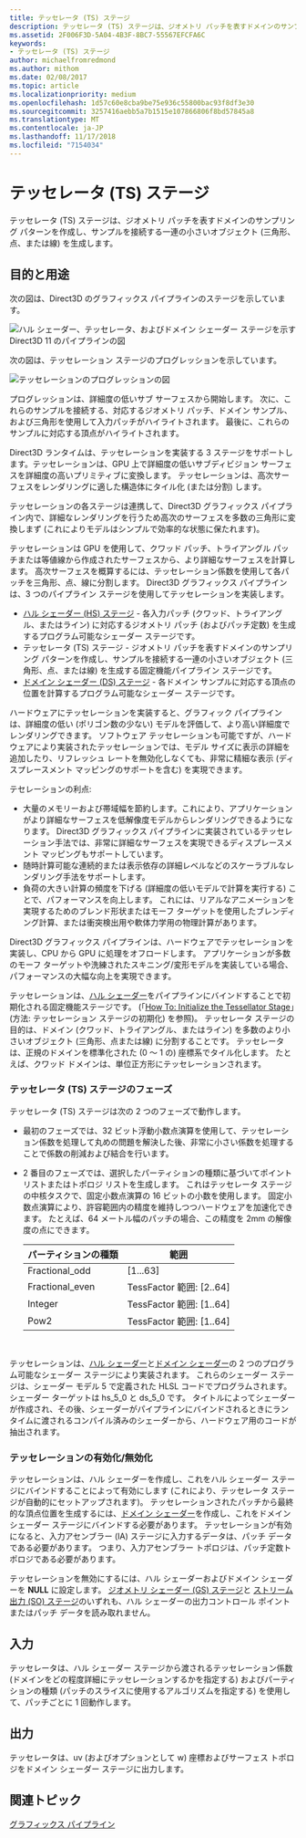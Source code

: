 ```yaml
---
title: テッセレータ (TS) ステージ
description: テッセレータ (TS) ステージは、ジオメトリ パッチを表すドメインのサンプリング パターンを作成し、サンプルを接続する一連の小さいオブジェクト (三角形、点、または線) を生成します。
ms.assetid: 2F006F3D-5A04-4B3F-8BC7-55567EFCFA6C
keywords:
- テッセレータ (TS) ステージ
author: michaelfromredmond
ms.author: mithom
ms.date: 02/08/2017
ms.topic: article
ms.localizationpriority: medium
ms.openlocfilehash: 1d57c60e8cba9be75e936c55800bac93f8df3e30
ms.sourcegitcommit: 3257416aebb5a7b1515e107866806f8bd57845a8
ms.translationtype: MT
ms.contentlocale: ja-JP
ms.lasthandoff: 11/17/2018
ms.locfileid: "7154034"
---
```

# <a name="tessellator-ts-stage"></a>テッセレータ (TS) ステージ


テッセレータ (TS) ステージは、ジオメトリ パッチを表すドメインのサンプリング パターンを作成し、サンプルを接続する一連の小さいオブジェクト (三角形、点、または線) を生成します。

## <a name="span-idpurposeandusesspanspan-idpurposeandusesspanspan-idpurposeandusesspanpurpose-and-uses"></a><span id="Purpose_and_uses"></span><span id="purpose_and_uses"></span><span id="PURPOSE_AND_USES"></span>目的と用途


次の図は、Direct3D のグラフィックス パイプラインのステージを示しています。

![ハル シェーダー、テッセレータ、およびドメイン シェーダー ステージを示す Direct3D 11 のパイプラインの図](images/d3d11-pipeline-stages-tessellation.png)

次の図は、テッセレーション ステージのプログレッションを示しています。

![テッセレーションのプログレッションの図](images/tess-prog.png)

プログレッションは、詳細度の低いサブ サーフェスから開始します。 次に、これらのサンプルを接続する、対応するジオメトリ パッチ、ドメイン サンプル、および三角形を使用して入力パッチがハイライトされます。 最後に、これらのサンプルに対応する頂点がハイライトされます。

Direct3D ランタイムは、テッセレーションを実装する 3 ステージをサポートします。テッセレーションは、GPU 上で詳細度の低いサブディビジョン サーフェスを詳細度の高いプリミティブに変換します。 テッセレーションは、高次サーフェスをレンダリングに適した構造体にタイル化 (または分割) します。

テッセレーションの各ステージは連携して、Direct3D グラフィックス パイプライン内で、詳細なレンダリングを行うため高次のサーフェスを多数の三角形に変換しまず (これによりモデルはシンプルで効率的な状態に保たれます)。

テッセレーションは GPU を使用して、クワッド パッチ、トライアングル パッチまたは等値線から作成されたサーフェスから、より詳細なサーフェスを計算します。 高次サーフェスを概算するには、テッセレーション係数を使用して各パッチを三角形、点、線に分割します。 Direct3D グラフィックス パイプラインは、3 つのパイプライン ステージを使用してテッセレーションを実装します。

-   [ハル シェーダー (HS) ステージ](hull-shader-stage--hs-.md) - 各入力パッチ (クワッド、トライアングル、またはライン) に対応するジオメトリ パッチ (およびパッチ定数) を生成するプログラム可能なシェーダー ステージです。
-   テッセレータ (TS) ステージ - ジオメトリ パッチを表すドメインのサンプリング パターンを作成し、サンプルを接続する一連の小さいオブジェクト (三角形、点、または線) を生成する固定機能パイプライン ステージです。
-   [ドメイン シェーダー (DS) ステージ](domain-shader-stage--ds-.md) - 各ドメイン サンプルに対応する頂点の位置を計算するプログラム可能なシェーダー ステージです。

ハードウェアにテッセレーションを実装すると、グラフィック パイプラインは、詳細度の低い (ポリゴン数の少ない) モデルを評価して、より高い詳細度でレンダリングできます。 ソフトウェア テッセレーションも可能ですが、ハードウェアにより実装されたテッセレーションでは、モデル サイズに表示の詳細を追加したり、リフレッシュ レートを無効化しなくても、非常に精細な表示 (ディスプレースメント マッピングのサポートを含む) を実現できます。

テセレーションの利点:

-   大量のメモリーおよび帯域幅を節約します。これにより、アプリケーションがより詳細なサーフェスを低解像度モデルからレンダリングできるようになります。 Direct3D グラフィックス パイプラインに実装されているテッセレーション手法では、非常に詳細なサーフェスを実現できるディスプレースメント マッピングもサポートしています。
-   随時計算可能な連続的または表示依存の詳細レベルなどのスケーラブルなレンダリング手法をサポートします。
-   負荷の大きい計算の頻度を下げる (詳細度の低いモデルで計算を実行する) ことで、パフォーマンスを向上します。 これには、リアルなアニメーションを実現するためのブレンド形状またはモーフ ターゲットを使用したブレンディング計算、または衝突検出用や軟体力学用の物理計算があります。

Direct3D グラフィックス パイプラインは、ハードウェアでテッセレーションを実装し、CPU から GPU に処理をオフロードします。 アプリケーションが多数のモーフ ターゲットや洗練されたスキニング/変形モデルを実装している場合、パフォーマンスの大幅な向上を実現できます。

テッセレーションは、[ハル シェーダー](hull-shader-stage--hs-.md)をパイプラインにバインドすることで初期化される固定機能ステージです。 (「[How To: Initialize the Tessellator Stage](https://msdn.microsoft.com/library/windows/desktop/ff476341)」(方法: テッセレーション ステージの初期化) を参照)。 テッセレータ ステージの目的は、ドメイン (クワッド、トライアングル、またはライン) を多数のより小さいオブジェクト (三角形、点または線) に分割することです。 テッセレータは、正規のドメインを標準化された (0 ～ 1 の) 座標系でタイル化します。 たとえば、クワッド ドメインは、単位正方形にテッセレーションされます。 

### <a name="span-idphasesinthetessellatortsstagespanspan-idphasesinthetessellatortsstagespanspan-idphasesinthetessellatortsstagespanphases-in-the-tessellator-ts-stage"></a><span id="Phases_in_the_Tessellator__TS__stage"></span><span id="phases_in_the_tessellator__ts__stage"></span><span id="PHASES_IN_THE_TESSELLATOR__TS__STAGE"></span>テッセレータ (TS) ステージのフェーズ

テッセレータ (TS) ステージは次の 2 つのフェーズで動作します。

-   最初のフェーズでは、32 ビット浮動小数点演算を使用して、テッセレーション係数を処理して丸めの問題を解決した後、非常に小さい係数を処理することで係数の削減および結合を行います。
-   2 番目のフェーズでは、選択したパーティションの種類に基づいてポイント リストまたはトポロジ リストを生成します。 これはテッセレータ ステージの中核タスクで、固定小数点演算の 16 ビットの小数を使用します。 固定小数点演算により、許容範囲内の精度を維持しつつハードウェアを加速化できます。 たとえば、64 メートル幅のパッチの場合、この精度を 2mm の解像度の点にできます。

    | パーティションの種類 | 範囲                       |
    |----------------------|-----------------------------|
    | Fractional\_odd      | \[1...63\]                  |
    | Fractional\_even     | TessFactor 範囲: \[2..64\] |
    | Integer              | TessFactor 範囲: \[1..64\] |
    | Pow2                 | TessFactor 範囲: \[1..64\] |

     

テッセレーションは、[ハル シェーダー](hull-shader-stage--hs-.md)と[ドメイン シェーダー](domain-shader-stage--ds-.md)の 2 つのプログラム可能なシェーダー ステージにより実装されます。 これらのシェーダー ステージは、シェーダー モデル 5 で定義された HLSL コードでプログラムされます。 シェーダー ターゲットは hs\_5\_0 と ds\_5\_0 です。 タイトルによってシェーダーが作成され、その後、シェーダーがパイプラインにバインドされるときにランタイムに渡されるコンパイル済みのシェーダーから、ハードウェア用のコードが抽出されます。

### <a name="span-idenablingdisablingtessellationspanspan-idenablingdisablingtessellationspanspan-idenablingdisablingtessellationspanenablingdisabling-tessellation"></a><span id="Enabling_disabling_tessellation"></span><span id="enabling_disabling_tessellation"></span><span id="ENABLING_DISABLING_TESSELLATION"></span>テッセレーションの有効化/無効化

テッセレーションは、ハル シェーダーを作成し、これをハル シェーダー ステージにバインドすることによって有効にします (これにより、テッセレータ ステージが自動的にセットアップされます)。 テッセレーションされたパッチから最終的な頂点位置を生成するには、[ドメイン シェーダー](domain-shader-stage--ds-.md)を作成し、これをドメイン シェーダー ステージにバインドする必要があります。 テッセレーションが有効になると、入力アセンブラー (IA) ステージに入力するデータは、パッチ データである必要があります。 つまり、入力アセンブラー トポロジは、パッチ定数トポロジである必要があります。

テッセレーションを無効にするには、ハル シェーダーおよびドメイン シェーダーを **NULL** に設定します。 [ジオメトリ シェーダー (GS) ステージ](geometry-shader-stage--gs-.md)と [ストリーム出力 (SO) ステージ](stream-output-stage--so-.md)のいずれも、ハル シェーダーの出力コントロール ポイントまたはパッチ データを読み取れません。

## <a name="span-idinputspanspan-idinputspanspan-idinputspaninput"></a><span id="Input"></span><span id="input"></span><span id="INPUT"></span>入力


テッセレータは、ハル シェーダー ステージから渡されるテッセレーション係数 (ドメインをどの程度詳細にテッセレーションするかを指定する) およびパーティションの種類 (パッチのスライスに使用するアルゴリズムを指定する) を使用して、パッチごとに 1 回動作します。

## <a name="span-idoutputspanspan-idoutputspanspan-idoutputspanoutput"></a><span id="Output"></span><span id="output"></span><span id="OUTPUT"></span>出力


テッセレータは、uv (およびオプションとして w) 座標およびサーフェス トポロジをドメイン シェーダー ステージに出力します。

## <a name="span-idrelated-topicsspanrelated-topics"></a><span id="related-topics"></span>関連トピック


[グラフィックス パイプライン](graphics-pipeline.md)

 

 





